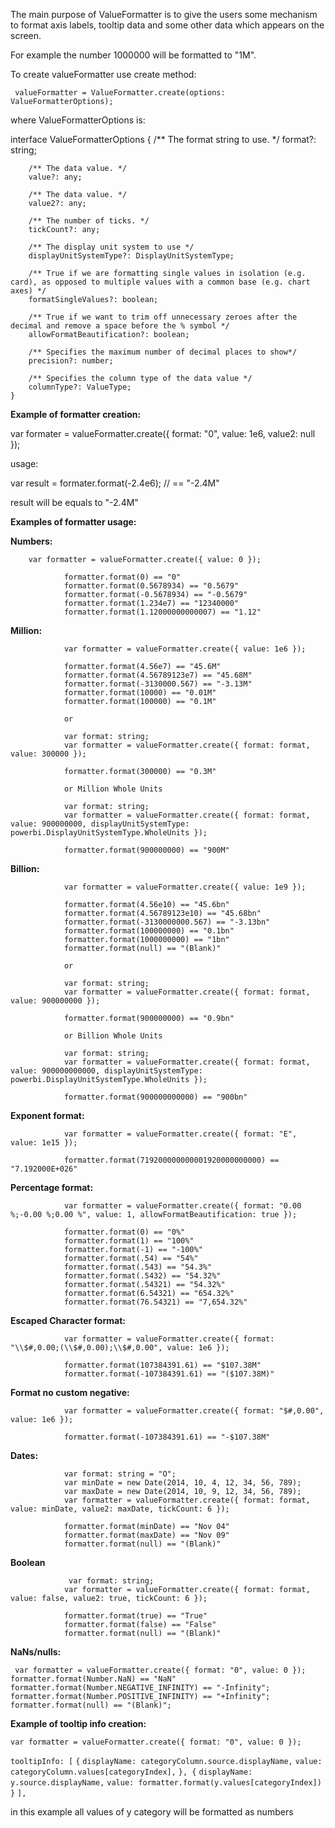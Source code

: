  
The main purpose of ValueFormatter is to give the users some mechanism to format axis labels, tooltip data and some other data which appears on the screen. 

For example the number 1000000 will be formatted to "1M".

To create valueFormatter use create method:

` valueFormatter = ValueFormatter.create(options: ValueFormatterOptions);`

 where ValueFormatterOptions is:

 interface ValueFormatterOptions {
        /** The format string to use. */
        format?: string;

        /** The data value. */
        value?: any;

        /** The data value. */
        value2?: any;

        /** The number of ticks. */
        tickCount?: any;

        /** The display unit system to use */
        displayUnitSystemType?: DisplayUnitSystemType;

        /** True if we are formatting single values in isolation (e.g. card), as opposed to multiple values with a common base (e.g. chart axes) */
        formatSingleValues?: boolean;

        /** True if we want to trim off unnecessary zeroes after the decimal and remove a space before the % symbol */
        allowFormatBeautification?: boolean;

        /** Specifies the maximum number of decimal places to show*/
        precision?: number;

        /** Specifies the column type of the data value */
        columnType?: ValueType;
    }

**Example of formatter creation:**

var formater = valueFormatter.create({ format: "0", value: 1e6, value2: null });

usage:

var result = formater.format(-2.4e6); // == "-2.4M"

result will be equals to "-2.4M"

**Examples of formatter usage:**

**Numbers:**

 		var formatter = valueFormatter.create({ value: 0 });

                formatter.format(0) == "0"
                formatter.format(0.5678934) == "0.5679"
                formatter.format(-0.5678934) == "-0.5679"
                formatter.format(1.234e7) == "12340000"
                formatter.format(1.12000000000007) == "1.12"

**Million:**
               
                var formatter = valueFormatter.create({ value: 1e6 });

                formatter.format(4.56e7) == "45.6M"
                formatter.format(4.56789123e7) == "45.68M"
                formatter.format(-3130000.567) == "-3.13M"
                formatter.format(10000) == "0.01M"
                formatter.format(100000) == "0.1M"

                or

                var format: string;
                var formatter = valueFormatter.create({ format: format, value: 300000 });

                formatter.format(300000) == "0.3M"

                or Million Whole Units

                var format: string;
                var formatter = valueFormatter.create({ format: format, value: 900000000, displayUnitSystemType: powerbi.DisplayUnitSystemType.WholeUnits });

                formatter.format(900000000) == "900M"

**Billion:**

                var formatter = valueFormatter.create({ value: 1e9 });

                formatter.format(4.56e10) == "45.6bn"
                formatter.format(4.56789123e10) == "45.68bn"
                formatter.format(-3130000000.567) == "-3.13bn"
                formatter.format(100000000) == "0.1bn"
                formatter.format(1000000000) == "1bn"
                formatter.format(null) == "(Blank)"

                or

                var format: string;
                var formatter = valueFormatter.create({ format: format, value: 900000000 });

                formatter.format(900000000) == "0.9bn"

                or Billion Whole Units

                var format: string;
                var formatter = valueFormatter.create({ format: format, value: 900000000000, displayUnitSystemType: powerbi.DisplayUnitSystemType.WholeUnits });

                formatter.format(900000000000) == "900bn"


**Exponent format:**

 				var formatter = valueFormatter.create({ format: "E", value: 1e15 });

                formatter.format(719200000000001920000000000) == "7.192000E+026"

**Percentage format:**

				var formatter = valueFormatter.create({ format: "0.00 %;-0.00 %;0.00 %", value: 1, allowFormatBeautification: true });

                formatter.format(0) == "0%"
                formatter.format(1) == "100%"
                formatter.format(-1) == "-100%"
                formatter.format(.54) == "54%"
                formatter.format(.543) == "54.3%"
                formatter.format(.5432) == "54.32%"
                formatter.format(.54321) == "54.32%"
                formatter.format(6.54321) == "654.32%"
                formatter.format(76.54321) == "7,654.32%"

**Escaped Character format:**

				var formatter = valueFormatter.create({ format: "\\$#,0.00;(\\$#,0.00);\\$#,0.00", value: 1e6 });

                formatter.format(107384391.61) == "$107.38M"
                formatter.format(-107384391.61) == "($107.38M)"

**Format no custom negative:**
	
				var formatter = valueFormatter.create({ format: "$#,0.00", value: 1e6 });

                formatter.format(-107384391.61) == "-$107.38M"

**Dates:**

				var format: string = "O";
                var minDate = new Date(2014, 10, 4, 12, 34, 56, 789);
                var maxDate = new Date(2014, 10, 9, 12, 34, 56, 789);
                var formatter = valueFormatter.create({ format: format, value: minDate, value2: maxDate, tickCount: 6 });

                formatter.format(minDate) == "Nov 04"
                formatter.format(maxDate) == "Nov 09"
                formatter.format(null) == "(Blank)"

**Boolean**

				 var format: string;
                var formatter = valueFormatter.create({ format: format, value: false, value2: true, tickCount: 6 });

                formatter.format(true) == "True"
                formatter.format(false) == "False"
                formatter.format(null) == "(Blank)"

**NaNs/nulls:**

` var formatter = valueFormatter.create({ format: "0", value: 0 });`
                `formatter.format(Number.NaN) == "NaN"`
                `formatter.format(Number.NEGATIVE_INFINITY) == "-Infinity";`
                `formatter.format(Number.POSITIVE_INFINITY) == "+Infinity";`
                `formatter.format(null) == "(Blank)";`



**Example of tooltip info creation:**

 `var formatter = valueFormatter.create({ format: "0", value: 0 });`

  `tooltipInfo: [`
                `{`
                    `displayName: categoryColumn.source.displayName,`
                    `value: categoryColumn.values[categoryIndex],`
                `}, {`
                    `displayName: y.source.displayName,`
                    `value: formatter.format(y.values[categoryIndex])`
                `}`
        `],`

in this example all values of y category will be formatted as numbers

